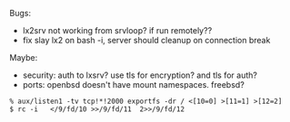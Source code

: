 Bugs:
- lx2srv not working from srvloop? if run remotely??
- fix slay lx2 on bash -i, server should cleanup on connection break

Maybe:
- security: auth to lxsrv? use tls for encryption? and tls
  for auth?
- ports: openbsd doesn't have mount namespaces. freebsd?

```
% aux/listen1 -tv tcp!*!2000 exportfs -dr / <[10=0] >[11=1] >[12=2]
$ rc -i   </9/fd/10 >>/9/fd/11  2>>/9/fd/12
```
